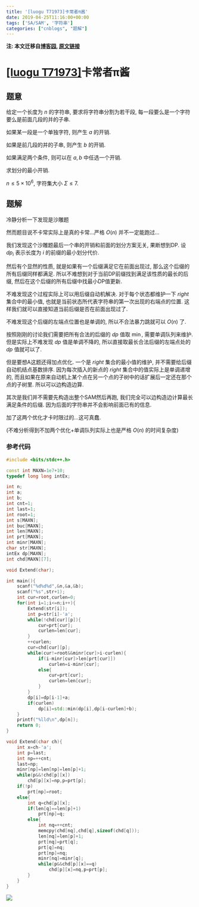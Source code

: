 ```yaml
---
title: '[luogu T71973]卡常者π酱'
date: 2019-04-25T11:16:00+00:00
tags: ['SA/SAM', '字符串']
categories: ["cnblogs", "题解"]
---
```

**注: 本文迁移自[博客园](https://rvalue.cnblogs.com), [原文链接](http://www.cnblogs.com/rvalue/archive/2019/04/25/10770396.html)**

# [[luogu T71973]](https://www.luogu.org/problemnew/show/T71973)卡常者π酱

## 题意

给定一个长度为 $n$ 的字符串, 要求将字符串分割为若干段, 每一段要么是一个字符要么是前面几段的并的子串.

如果某一段是一个单独字符, 则产生 $a$ 的开销.

如果是前几段的并的子串, 则产生 $b$ 的开销.

如果满足两个条件, 则可以在 $a,b$ 中任选一个开销.

求划分的最小开销.

$n\le 5\times 10^6$, 字符集大小 $\Sigma\le 7$.

## 题解

冷静分析一下发现是沙雕题

然而题目说不卡常实际上是真的卡常...严格 $O(n)$ 并不一定能跑过...

我们发现这个沙雕题最后一个串的开销和前面的划分方案无关, 果断想到DP. 设 $dp_i$ 表示长度为 $i$ 的前缀的最小划分代价.

然后有个显然的性质, 就是如果有一个后缀满足它在前面出现过, 那么这个后缀的所有后缀同样都满足. 所以不难想到对于当前DP前缀找到满足该性质的最长的后缀, 然后在这个后缀的所有后缀中找最小DP值更新.

不难发现这个过程实际上可以用后缀自动机解决. 对于每个状态都维护一下 $right$ 集合中的最小值, 也就是当前状态所代表字符串的第一次出现的右端点的位置. 这样我们就可以直接知道当前后缀是否在前面出现过了.

不难发现这个后缀的左端点位置也是单调的, 所以不合法暴力跳就可以 $O(n)$ 了.

按照刚刚的讨论我们需要把所有合法的后缀的 $dp$ 值取 $\min$, 需要单调队列来维护. 但是实际上不难发现 $dp$ 值是单调不降的, 所以直接取最长合法后缀的左端点处的 $dp$ 值就可以了.

但是要想A这题还得加点优化. 一个是 $right$ 集合的最小值的维护, 并不需要给后缀自动机结点基数排序. 因为每次插入的新点的 $right$ 集合中的值实际上是单调递增的, 而且如果在原来自动机上某个点在另一个点的子树中的话扩展后一定还在那个点的子树里. 所以可以边构造边算.

其次是我们并不需要先构造出整个SAM然后再跑, 我们完全可以边构造边计算最长满足条件的后缀. 因为后面的字符串并不会影响前面已有的信息.

加了这两个优化才卡时限过的...这可真蠢.

(不难分析得到不加两个优化+单调队列实际上也是严格 $O(n)$ 的时间复杂度)

### 参考代码

```cpp
#include <bits/stdc++.h>

const int MAXN=1e7+10;
typedef long long intEx;

int n;
int a;
int b;
int cnt=1;
int last=1;
int root=1;
int s[MAXN];
int buc[MAXN];
int len[MAXN];
int prt[MAXN];
int minr[MAXN];
char str[MAXN];
intEx dp[MAXN];
int chd[MAXN][7];

void Extend(char);

int main(){
	scanf("%d%d%d",&n,&a,&b);
	scanf("%s",str+1);
	int cur=root,curlen=0;
	for(int i=1;i<=n;i++){
		Extend(str[i]);
		int p=str[i]-'a';
		while(!chd[cur][p]){
			cur=prt[cur];
			curlen=len[cur];
		}
		++curlen;
		cur=chd[cur][p];
		while(cur!=root&&minr[cur]>i-curlen){
			if(i-minr[cur]>len[prt[cur]])
				curlen=i-minr[cur];
			else{
				cur=prt[cur];
				curlen=len[cur];
			}
		}
		dp[i]=dp[i-1]+a;
		if(curlen)
			dp[i]=std::min(dp[i],dp[i-curlen]+b);
	}
	printf("%lld\n",dp[n]);
	return 0;
}

void Extend(char ch){
	int x=ch-'a';
	int p=last;
	int np=++cnt;
	last=np;
	minr[np]=len[np]=len[p]+1;
	while(p&&!chd[p][x])
		chd[p][x]=np,p=prt[p];
	if(!p)
		prt[np]=root;
	else{
		int q=chd[p][x];
		if(len[q]==len[p]+1)
			prt[np]=q;
		else{
			int nq=++cnt;
			memcpy(chd[nq],chd[q],sizeof(chd[q]));
			len[nq]=len[p]+1;
			prt[nq]=prt[q];
			prt[q]=nq;
			prt[np]=nq;
			minr[nq]=minr[q];
			while(p&&chd[p][x]==q)
				chd[p][x]=nq,p=prt[p];
		}
	}
}

```

![](https://pic.rvalue.moe/2021/08/02/1d11574a5566c.png)
